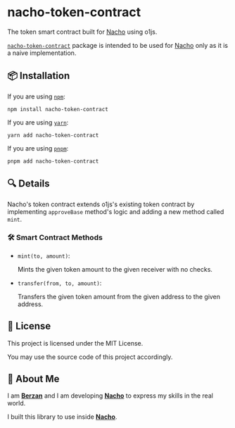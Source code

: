 # nacho-token-contract

The token smart contract built for [Nacho](https://github.com/berzanorg/nacho) using o1js.

[`nacho-token-contract`](https://www.npmjs.com/package/nacho-token-contract) package is intended to be used for [Nacho](https://github.com/berzanorg/nacho) only as it is a naive implementation.

## 📦 Installation

If you are using [`npm`](https://docs.npmjs.com/cli/):

```shell
npm install nacho-token-contract
```

If you are using [`yarn`](https://classic.yarnpkg.com/lang/en/docs/cli/):

```shell
yarn add nacho-token-contract
```

If you are using [`pnpm`](https://pnpm.io/pnpm-cli):

```shell
pnpm add nacho-token-contract
```

## 🔍 Details

Nacho's token contract extends o1js's existing token contract by implementing `approveBase` method's logic and adding a new method called `mint`.

### 🛠️ Smart Contract Methods

-   `mint(to, amount)`:

    Mints the given token amount to the given receiver with no checks.

-   `transfer(from, to, amount)`:

    Transfers the given token amount from the given address to the given address.

## 📝 License

This project is licensed under the MIT License.

You may use the source code of this project accordingly.

## 👤 About Me

I am [**Berzan**](https://berzan.org/) and I am developing [**Nacho**](https://nacho.finance/) to express my skills in the real world.

I built this library to use inside [**Nacho**](https://nacho.finance/).
